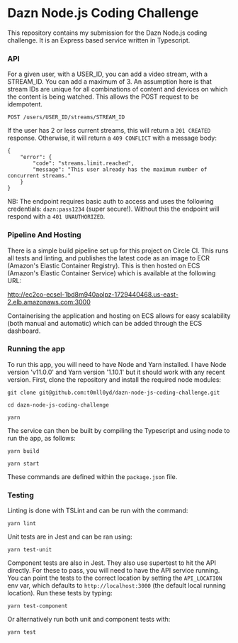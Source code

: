 # Dazn Node.js Coding Challenge

This repository contains my submission for the Dazn Node.js coding challenge.
It is an Express based service written in Typescript.

### API

For a given user, with a USER_ID, you can add a video stream, with a STREAM_ID. You can add a maximum of 3.
An assumption here is that stream IDs are unique for all combinations of content and devices on which the content is being watched. 
This allows the POST request to be idempotent.

```
POST /users/USER_ID/streams/STREAM_ID
```

If the user has 2 or less current streams, this will return a `201 CREATED` response.
Otherwise, it will return a `409 CONFLICT` with a message body:

```
{
    "error": {
        "code": "streams.limit.reached",
        "message": "This user already has the maximum number of concurrent streams."
    }
}
```

NB: The endpoint requires basic auth to access and uses the following credentials: `dazn:pass1234` (super secure!). Without this the
endpoint will respond with a `401 UNAUTHORIZED`.

### Pipeline And Hosting

There is a simple build pipeline set up for this project on Circle CI. This runs all tests and linting,
and publishes the latest code as an image to ECR (Amazon's Elastic Container Registry). This is then hosted
on ECS (Amazon's Elastic Container Service) which is available at the following URL:

http://ec2co-ecsel-1bd8m940aolpz-1729440468.us-east-2.elb.amazonaws.com:3000

Containerising the application and hosting on ECS allows for easy scalability (both manual and automatic)
which can be added through the ECS dashboard.

### Running the app

To run this app, you will need to have Node and Yarn installed. I have Node version 'v11.0.0' and Yarn version '1.10.1' but
it should work with any recent version. First, clone the repository and install the required node modules:

```
git clone git@github.com:t0mll0yd/dazn-node-js-coding-challenge.git

cd dazn-node-js-coding-challenge

yarn
``` 

The service can then be built by compiling the Typescript and using node to run the app, as follows:

```
yarn build

yarn start
```

These commands are defined within the `package.json` file.

### Testing

Linting is done with TSLint and can be run with the command:

```
yarn lint
```

Unit tests are in Jest and can be ran using:

```
yarn test-unit
```

Component tests are also in Jest. They also use supertest to hit the API directly. For these to pass,
you will need to have the API service running. You can point the tests to the correct location by setting the `API_LOCATION` env var, which
defaults to `http://localhost:3000` (the default local running location). Run these tests by typing:

```
yarn test-component
```

Or alternatively run both unit and component tests with:

```
yarn test
```
